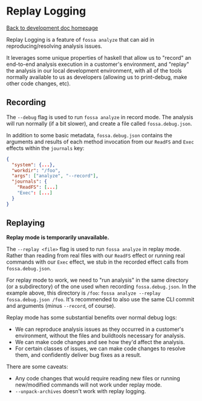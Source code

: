 # Replay Logging

[Back to development doc homepage](README.md)

Replay Logging is a feature of `fossa analyze` that can aid in reproducing/resolving analysis issues.

It leverages some unique properties of haskell that allow us to "record" an end-to-end analysis execution in a customer's environment, and "replay" the analysis in our local development environment, with all of the tools normally available to us as developers (allowing us to print-debug, make other code changes, etc).

## Recording

The `--debug` flag is used to run `fossa analyze` in record mode. The analysis will run normally (if a bit slower), and create a file called `fossa.debug.json`.

In addition to some basic metadata, `fossa.debug.json` contains the arguments and results of each method invocation from our `ReadFS` and `Exec` effects within the `journals` key:

```json
{
  "system": {...},
  "workdir": "/foo",
  "args": ["analyze", "--record"],
  "journals": {
    "ReadFS": [...]
    "Exec": [...]
  }
}
```

## Replaying

**Replay mode is temporarily unavailable.**

The `--replay <file>` flag is used to run `fossa analyze` in replay mode. Rather than reading from real files with our `ReadFS` effect or running real commands with our `Exec` effect, we stub in the recorded effect calls from `fossa.debug.json`.

For replay mode to work, we need to "run analysis" in the same directory (or a subdirectory) of the one used when recording `fossa.debug.json`. In the example above, this directory is `/foo`: `fossa analyze --replay fossa.debug.json /foo`. It's recommended to also use the same CLI commit and arguments (minus `--record`, of course).

Replay mode has some substantial benefits over normal debug logs:

- We can reproduce analysis issues as they occurred in a customer's environment, without the files and buildtools necessary for analysis.
- We can make code changes and see how they'd affect the analysis.
- For certain classes of issues, we can make code changes to resolve them, and confidently deliver bug fixes as a result.

There are some caveats:

- Any code changes that would require reading new files or running new/modified commands will not work under replay mode.
- `--unpack-archives` doesn't work with replay logging.
